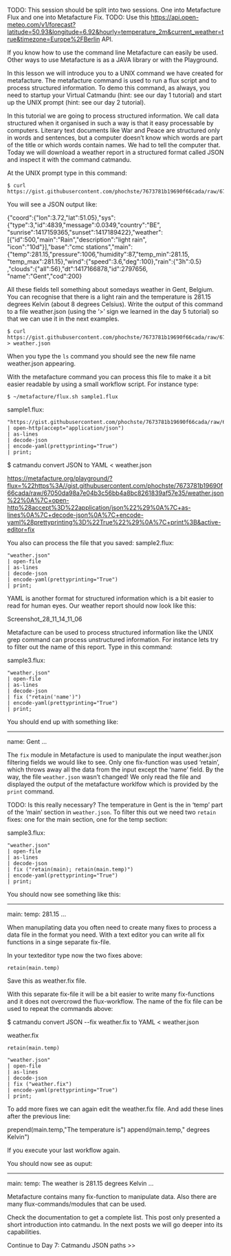 TODO: This session should be split into two sessions. One into Metafacture Flux and one into Metafacture Fix.
TODO: Use this https://api.open-meteo.com/v1/forecast?latitude=50.93&longitude=6.92&hourly=temperature_2m&current_weather=true&timezone=Europe%2FBerlin API.

If you know how to use the command line Metafacture can easily be used. 
Other ways to use Metafacture is as a JAVA library or with the Playground.

In this lesson we will introduce you to a UNIX command we have created for metafacture. The metafacture command is used to run a flux script and to process structured information.  To demo this command, as always, you need to startup your Virtual Catmandu (hint: see our day 1 tutorial) and start up the UNIX prompt (hint: see our day 2 tutorial).

In this tutorial we are going to process structured information. We call data structured when it organised in such a way is that it easy processable by computers. Literary text documents like War and Peace are structured only in words and sentences, but a computer doesn’t know which words are part of the title or which words contain names. We had to tell the computer that. Today we will download a weather report in a structured format called JSON and inspect it with the command catmandu.

At the UNIX prompt type in this command:

```
$ curl https://gist.githubusercontent.com/phochste/7673781b19690f66cada/raw/67050da98a7e04b3c56bb4a8bc8261839af57e35/weather.json
```


You will see a JSON output like:

{"coord":{"lon":3.72,"lat":51.05},"sys":{"type":3,"id":4839,"message":0.0349,"country":"BE",
"sunrise":1417159365,"sunset":1417189422},"weather":[{"id":500,"main":"Rain","description":"light rain",
"icon":"10d"}],"base":"cmc stations","main":{"temp":281.15,"pressure":1006,"humidity":87,"temp_min":281.15,
"temp_max":281.15},"wind":{"speed":3.6,"deg":100},"rain":{"3h":0.5}
,"clouds":{"all":56},"dt":1417166878,"id":2797656,
"name":"Gent","cod":200}

All these fields tell something about somedays weather in Gent, Belgium. You can recognise that there is a light rain and the temperature is 281.15 degrees Kelvin (about 8 degrees Celsius).  Write the output of this command to a file weather.json (using the ‘>’ sign we learned in the day 5 tutorial) so that we can use it in the next examples.

```
$ curl https://gist.githubusercontent.com/phochste/7673781b19690f66cada/raw/67050da98a7e04b3c56bb4a8bc8261839af57e35/weather.json > weather.json
```

When you type the `ls` command you should see the new file name weather.json appearing.

With the metafacture command you can process this file to make it a bit easier readable by using a small workflow script. For instance type:

`$ ~/metafacture/flux.sh sample1.flux`

sample1.flux:
```
"https://gist.githubusercontent.com/phochste/7673781b19690f66cada/raw/67050da98a7e04b3c56bb4a8bc8261839af57e35/weather.json"
| open-http(accept="application/json")
| as-lines
| decode-json
| encode-yaml(prettyprinting="True")
| print;
```

$ catmandu convert JSON to YAML < weather.json

https://metafacture.org/playground/?flux=%22https%3A//gist.githubusercontent.com/phochste/7673781b19690f66cada/raw/67050da98a7e04b3c56bb4a8bc8261839af57e35/weather.json%22%0A%7C+open-http%28accept%3D%22application/json%22%29%0A%7C+as-lines%0A%7C+decode-json%0A%7C+encode-yaml%28prettyprinting%3D%22True%22%29%0A%7C+print%3B&active-editor=fix

You also can process the file that you saved:
sample2.flux:
```
"weather.json"
| open-file
| as-lines
| decode-json
| encode-yaml(prettyprinting="True")
| print;
```

YAML is another format for structured information which is a bit easier to read for human eyes. Our weather report should now look like this:

Screenshot_28_11_14_11_06

Metafacture can be used to process structured information like the UNIX grep command can process unstructured information. For instance lets try to filter out the name of this report. Type in this command:

sample3.flux:
```
"weather.json"
| open-file
| as-lines
| decode-json
| fix ("retain('name')")
| encode-yaml(prettyprinting="True")
| print;
```

You should end up with something like:

---
name: Gent
...

The `fix` module in Metafacture is used to manipulate the input weather.json filtering fields we would like to see. Only one fix-function was used ‘retain’, which throws away all the data from the input except the ‘name’ field. By the way, the file `weather.json` wasn’t changed! We only read the file and displayed the output of the metafacture worklfow which is provided by the `print` command.

TODO: Is this really necessary?
The temperature in Gent is the in ‘temp’ part of the ‘main’ section in `weather.json`. To filter this out we need two `retain` fixes: one for the main section, one for the temp section:

sample3.flux:
```
"weather.json"
| open-file
| as-lines
| decode-json
| fix ("retain(main); retain(main.temp)")
| encode-yaml(prettyprinting="True")
| print;
```

You should now see something like this:

---
main:
  temp: 281.15
...

When manupilating data you often need to create many fixes to process a data file in the format you need. With a text editor you can write all fix functions in a singe separate fix-file.


In your texteditor type now the two fixes above:

```
retain(main.temp)
```

Save this as weather.fix file.

With this separate fix-file it will be a bit easier to write many fix-functions and it does not overcrowd the flux-workflow. The name of the fix file can be used to repeat the commands above:

$ catmandu convert JSON --fix weather.fix to YAML < weather.json

weather.fix
```
retain(main.temp)
```

```
"weather.json"
| open-file
| as-lines
| decode-json
| fix ("weather.fix")
| encode-yaml(prettyprinting="True")
| print;
```


To add more fixes we can again edit the weather.fix file. 
And add these lines after the previous line:


prepend(main.temp,"The temperature is")
append(main.temp," degrees Kelvin")

If you execute your last workflow again.

You should now see as ouput:

---
main:
  temp: The weather is 281.15 degrees Kelvin
...

Metafacture contains many fix-function to manipulate data.
Also there are many flux-commands/modules that can be used.

 Check the documentation to get a complete list. This post only presented a short introduction into catmandu. In the next posts we will go deeper into its capabilities.

Continue to Day 7: Catmandu JSON paths >>
